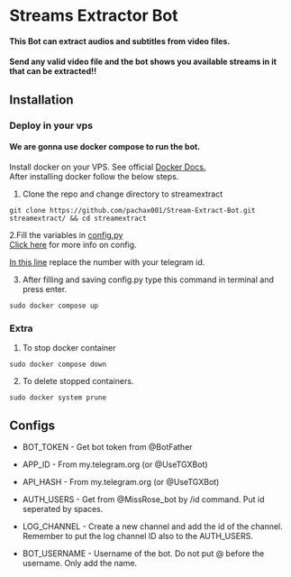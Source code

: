 # Streams Extractor Bot


#### This Bot can extract audios and subtitles from video files.
#### Send any valid video file and the bot shows you available streams in it that can be extracted!!

## Installation

### Deploy in your vps
#### We are gonna use docker compose to run the bot.
Install docker on your VPS. See official [Docker Docs.](https://docs.docker.com/engine/install/ubuntu/)
<br> After installing docker follow the below steps.</br>
1. Clone the repo and change directory to streamextract
```
git clone https://github.com/pachax001/Stream-Extract-Bot.git streamextract/ && cd streamextract
```
2.Fill the variables in [config.py](https://github.com/pachax001/Stream-Extract-Bot/blob/main/config.py)
<br> [Click here](https://github.com/pachax001/Stream-Extract-Bot/blob/main/README.md#configs) for more info on config. </br>

[In this line](https://github.com/pachax001/Stream-Extract-Bot/blob/56bb5983b80f833ee625adb6352bfba4db357cee/main.py#L23) replace the number with your telegram id.

3. After filling and saving config.py type this command in terminal and press enter.
 ```
sudo docker compose up
```
### Extra
1. To stop docker container
 ```
sudo docker compose down
```
2. To delete stopped containers.
```
sudo docker system prune
```
## Configs

* BOT_TOKEN     - Get bot token from @BotFather

* APP_ID        - From my.telegram.org (or @UseTGXBot)

* API_HASH      - From my.telegram.org (or @UseTGXBot)

* AUTH_USERS    - Get from @MissRose_bot by /id command. Put id seperated by spaces.

* LOG_CHANNEL   - Create a new channel and add the id of the channel. Remember to put the log channel ID also to the AUTH_USERS.

* BOT_USERNAME  - Username of the bot. Do not put @ before the username. Only add the name.


